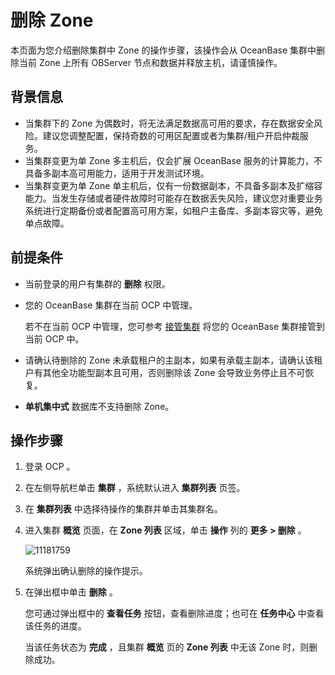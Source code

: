 # 删除 Zone

本页面为您介绍删除集群中 Zone 的操作步骤，该操作会从 OceanBase 集群中删除当前 Zone 上所有 OBServer 节点和数据并释放主机，请谨慎操作。

## 背景信息

* 当集群下的 Zone 为偶数时，将无法满足数据高可用的要求，存在数据安全风险。建议您调整配置，保持奇数的可用区配置或者为集群/租户开启仲裁服务。
* 当集群变更为单 Zone 多主机后，仅会扩展 OceanBase 服务的计算能力，不具备多副本高可用能力，适用于开发测试环境。
* 当集群变更为单 Zone 单主机后，仅有一份数据副本，不具备多副本及扩缩容能力。当发生存储或者硬件故障时可能存在数据丢失风险，建议您对重要业务系统进行定期备份或者配置高可用方案，如租户主备库、多副本容灾等，避免单点故障。

## 前提条件

* 当前登录的用户有集群的 **删除** 权限。

* 您的 OceanBase 集群在当前 OCP 中管理。

  若不在当前 OCP 中管理，您可参考 [接管集群](../300.manage-a-cluster/400.take-over-a-cluster.md) 将您的 OceanBase 集群接管到当前 OCP 中。
  
* 请确认待删除的 Zone 未承载租户的主副本，如果有承载主副本，请确认该租户有其他全功能型副本且可用，否则删除该 Zone 会导致业务停止且不可恢复。

* **单机集中式** 数据库不支持删除 Zone。

## 操作步骤

1. 登录 OCP 。

2. 在左侧导航栏单击 **集群** ，系统默认进入 **集群列表** 页签。

3. 在 **集群列表** 中选择待操作的集群并单击其集群名。

4. 进入集群 **概览** 页面，在 **Zone 列表** 区域，单击 **操作** 列的 **更多 > 删除** 。

   ![11181759](https://obbusiness-private.oss-cn-shanghai.aliyuncs.com/doc/img/ocp/430/%E5%88%A0%E9%99%A4zone.png)

   系统弹出确认删除的操作提示。

5. 在弹出框中单击 **删除** 。

   您可通过弹出框中的 **查看任务** 按钮，查看删除进度；也可在 **任务中心** 中查看该任务的进度。

   当该任务状态为 **完成** ，且集群 **概览** 页的 **Zone 列表** 中无该 Zone 时，则删除成功。
